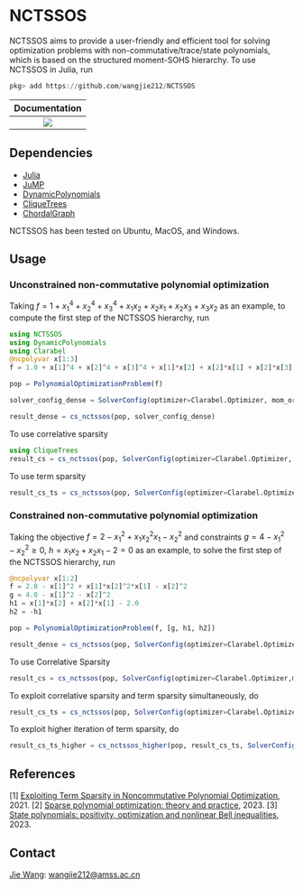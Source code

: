# NCTSSOS
NCTSSOS aims to provide a user-friendly and efficient tool for solving optimization problems with non-commutative/trace/state polynomials, which is based on the structured moment-SOHS hierarchy. To use NCTSSOS in Julia, run

```Julia
pkg> add https://github.com/wangjie212/NCTSSOS
 ```

 | **Documentation** |
 |:-----------------:|
 | [![](https://img.shields.io/badge/docs-latest-blue.svg)](https://wangjie212.github.io/NCTSSOS/dev) |

## Dependencies
- [Julia](https://julialang.org/)
- [JuMP](https://github.com/jump-dev/JuMP.jl)
- [DynamicPolynomials](https://github.com/JuliaAlgebra/DynamicPolynomials.jl)
- [CliqueTrees](https://github.com/AlgebraicJulia/CliqueTrees.jl)
- [ChordalGraph](https://github.com/wangjie212/ChordalGraph)

NCTSSOS has been tested on Ubuntu, MacOS, and Windows.

## Usage
### Unconstrained non-commutative polynomial optimization
Taking $f=1+x_1^4+x_2^4+x_3^4+x_1x_2+x_2x_1+x_2x_3+x_3x_2$ as an example, to compute the first step of the NCTSSOS hierarchy, run

```Julia
using NCTSSOS
using DynamicPolynomials
using Clarabel
@ncpolyvar x[1:3]
f = 1.0 + x[1]^4 + x[2]^4 + x[3]^4 + x[1]*x[2] + x[2]*x[1] + x[2]*x[3] + x[3]*x[2]

pop = PolynomialOptimizationProblem(f)

solver_config_dense = SolverConfig(optimizer=Clarabel.Optimizer, mom_order=2)

result_dense = cs_nctssos(pop, solver_config_dense)
```

To use correlative sparsity

```Julia
using CliqueTrees
result_cs = cs_nctssos(pop, SolverConfig(optimizer=Clarabel.Optimizer, mom_order=2, cs_algo=MF(), ts_algo=NoElimination()))
```

To use term sparsity

```Julia
result_cs_ts = cs_nctssos(pop, SolverConfig(optimizer=Clarabel.Optimizer, mom_order=2, cs_algo=MF(), ts_algo=MMD()))
```


### Constrained non-commutative polynomial optimization
Taking the objective $f=2-x_1^2+x_1x_2^2x_1-x_2^2$ and constraints $g=4-x_1^2-x_2^2\ge0$, $h=x_1x_2+x_2x_1-2=0$ as an example, to solve the first step of the NCTSSOS hierarchy, run

```Julia
@ncpolyvar x[1:2]
f = 2.0 - x[1]^2 + x[1]*x[2]^2*x[1] - x[2]^2
g = 4.0 - x[1]^2 - x[2]^2
h1 = x[1]*x[2] + x[2]*x[1] - 2.0
h2 = -h1

pop = PolynomialOptimizationProblem(f, [g, h1, h2])

result_dense = cs_nctssos(pop, SolverConfig(optimizer=Clarabel.Optimizer, mom_order=2))
```

To use Correlative Sparsity

```Julia
result_cs = cs_nctssos(pop, SolverConfig(optimizer=Clarabel.Optimizer,mom_order=2, cs_algo=MF()))
```

To exploit correlative sparsity and term sparsity simultaneously, do

```Julia
result_cs_ts = cs_nctssos(pop, SolverConfig(optimizer=Clarabel.Optimizer,mom_order=2, cs_algo=MF(), ts_algo=MMD()))
```

To exploit higher iteration of term sparsity, do

```Julia
result_cs_ts_higher = cs_nctssos_higher(pop, result_cs_ts, SolverConfig(optimizer=Clarabel.Optimizer, mom_order=2, cs_algo=MF(), ts_algo=MMD()))
```

## References
[1] [Exploiting Term Sparsity in Noncommutative Polynomial Optimization](https://arxiv.org/abs/2010.06956), 2021.
[2] [Sparse polynomial optimization: theory and practice](https://arxiv.org/abs/2208.11158), 2023.
[3] [State polynomials: positivity, optimization and nonlinear Bell inequalities](https://arxiv.org/abs/2301.12513), 2023.

## Contact
[Jie Wang](https://wangjie212.github.io/jiewang/): wangjie212@amss.ac.cn
